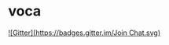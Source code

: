 voca
====
[![Gitter](https://badges.gitter.im/Join Chat.svg)](https://gitter.im/johan-olsson/voca?utm_source=badge&utm_medium=badge&utm_campaign=pr-badge&utm_content=badge)
